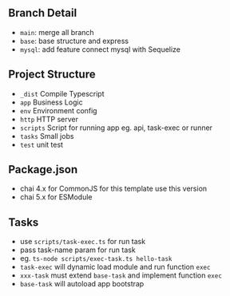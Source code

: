 
## Branch Detail
- `main`: merge all branch
- `base`: base structure and express
- `mysql`: add feature connect mysql with Sequelize

## Project Structure
- `_dist` Compile Typescript
- `app` Business Logic
- `env` Environment config
- `http` HTTP server
- `scripts` Script for running app eg. api, task-exec or runner
- `tasks` Small jobs 
- `test` unit test

## Package.json
- chai 4.x for CommonJS for this template use this version
- chai 5.x for ESModule

## Tasks
- use `scripts/task-exec.ts` for run task
- pass task-name param for run task
- eg. `ts-node scripts/exec-task.ts hello-task`
- `task-exec` will dynamic load module and run function `exec`
- `xxx-task` must extend `base-task` and implement function `exec`
- `base-task` will autoload app bootstrap
